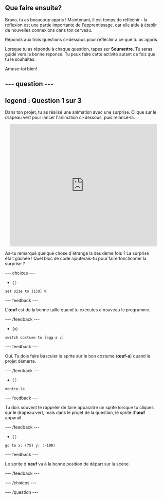 
## Que faire ensuite?

Bravo, tu as beaucoup appris ! Maintenant, il est temps de réfléchir - la réflexion est une partie importante de l'apprentissage, car elle aide à établir de nouvelles connexions dans ton cerveau.

Réponds aux trois questions ci-dessous pour réfléchir à ce que tu as appris.

Lorsque tu as répondu à chaque question, tapes sur **Soumettre**. Tu seras guidé vers la bonne réponse. Tu peux faire cette activité autant de fois que tu le souhaites.

Amuse-toi bien!

--- question ---
---
legend : Question 1 sur 3
---

Dans ton projet, tu as réalisé une animation avec une surprise. Clique sur le drapeau vert pour lancer l'animation ci-dessous, puis relance-la.

<div class="scratch-preview" style="margin-left: 15px;">
  <iframe allowtransparency="true" width="485" height="402" src="https://scratch.mit.edu/projects/embed/499932713/?autostart=false" frameborder="0"></iframe>
</div>

As-tu remarqué quelque chose d'étrange la deuxième fois ? La surprise était gâchée ! Quel bloc de code ajouterais-tu pour faire fonctionner la surprise ?

--- choices ---

- ( )
```blocks3
set size to (150) %
```

  --- feedback ---

 L'**œuf** est de la bonne taille quand tu exécutes à nouveau le programme.

  --- /feedback ---

- (x)
```blocks3
switch costume to [egg-a v]
```

  --- feedback ---

 Oui. Tu dois faire basculer le sprite sur le bon costume (**œuf-a**) quand le projet démarre.

  --- /feedback ---

- ( )
```blocks3
montre-le
```

  --- feedback ---

 Tu dois souvent te rappeler de faire apparaître un sprite lorsque tu cliques sur le drapeau vert, mais dans le projet de la question, le sprite d'**œuf** apparaît.

  --- /feedback ---

- ( )
```blocks3
go to x: (75) y: (-100)
```

  --- feedback ---

 Le sprite d'**oeuf** va à la bonne position de départ sur la scène.

  --- /feedback ---

--- /choices ---

--- /question ---
